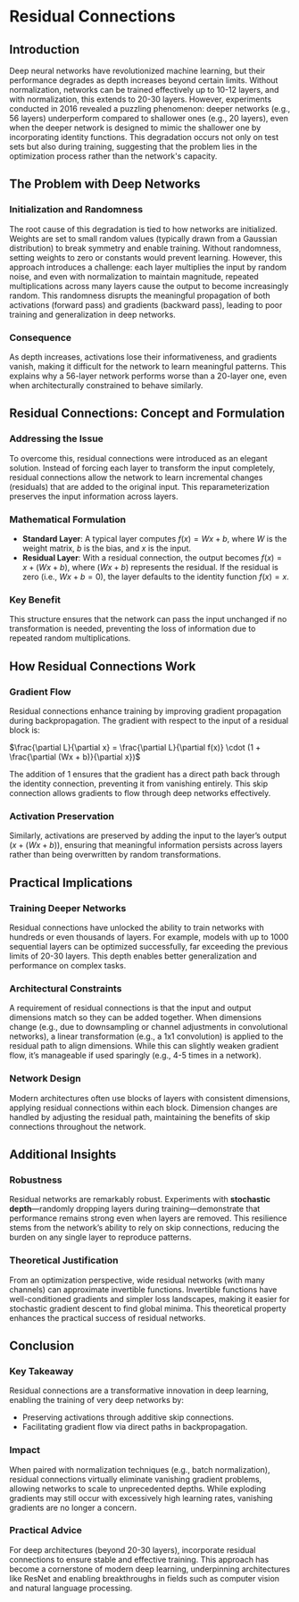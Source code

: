 # Residual Connections

## Introduction
Deep neural networks have revolutionized machine learning, but their performance degrades as depth increases beyond certain limits. Without normalization, networks can be trained effectively up to 10-12 layers, and with normalization, this extends to 20-30 layers. However, experiments conducted in 2016 revealed a puzzling phenomenon: deeper networks (e.g., 56 layers) underperform compared to shallower ones (e.g., 20 layers), even when the deeper network is designed to mimic the shallower one by incorporating identity functions. This degradation occurs not only on test sets but also during training, suggesting that the problem lies in the optimization process rather than the network's capacity.

## The Problem with Deep Networks
### Initialization and Randomness
The root cause of this degradation is tied to how networks are initialized. Weights are set to small random values (typically drawn from a Gaussian distribution) to break symmetry and enable training. Without randomness, setting weights to zero or constants would prevent learning. However, this approach introduces a challenge: each layer multiplies the input by random noise, and even with normalization to maintain magnitude, repeated multiplications across many layers cause the output to become increasingly random. This randomness disrupts the meaningful propagation of both activations (forward pass) and gradients (backward pass), leading to poor training and generalization in deep networks.

### Consequence
As depth increases, activations lose their informativeness, and gradients vanish, making it difficult for the network to learn meaningful patterns. This explains why a 56-layer network performs worse than a 20-layer one, even when architecturally constrained to behave similarly.

## Residual Connections: Concept and Formulation
### Addressing the Issue
To overcome this, residual connections were introduced as an elegant solution. Instead of forcing each layer to transform the input completely, residual connections allow the network to learn incremental changes (residuals) that are added to the original input. This reparameterization preserves the input information across layers.

### Mathematical Formulation
- **Standard Layer**: A typical layer computes $f(x) = Wx + b$, where $W$ is the weight matrix, $b$ is the bias, and $x$ is the input.
- **Residual Layer**: With a residual connection, the output becomes $f(x) = x + (Wx + b)$, where $(Wx + b)$ represents the residual. If the residual is zero (i.e., $Wx + b = 0$), the layer defaults to the identity function $f(x) = x$.

### Key Benefit
This structure ensures that the network can pass the input unchanged if no transformation is needed, preventing the loss of information due to repeated random multiplications.

## How Residual Connections Work
### Gradient Flow
Residual connections enhance training by improving gradient propagation during backpropagation. The gradient with respect to the input of a residual block is:

$\frac{\partial L}{\partial x} = \frac{\partial L}{\partial f(x)} \cdot (1 + \frac{\partial (Wx + b)}{\partial x})$

The addition of 1 ensures that the gradient has a direct path back through the identity connection, preventing it from vanishing entirely. This skip connection allows gradients to flow through deep networks effectively.

### Activation Preservation
Similarly, activations are preserved by adding the input to the layer’s output ($x + (Wx + b)$), ensuring that meaningful information persists across layers rather than being overwritten by random transformations.

## Practical Implications
### Training Deeper Networks
Residual connections have unlocked the ability to train networks with hundreds or even thousands of layers. For example, models with up to 1000 sequential layers can be optimized successfully, far exceeding the previous limits of 20-30 layers. This depth enables better generalization and performance on complex tasks.

### Architectural Constraints
A requirement of residual connections is that the input and output dimensions match so they can be added together. When dimensions change (e.g., due to downsampling or channel adjustments in convolutional networks), a linear transformation (e.g., a 1x1 convolution) is applied to the residual path to align dimensions. While this can slightly weaken gradient flow, it’s manageable if used sparingly (e.g., 4-5 times in a network).

### Network Design
Modern architectures often use blocks of layers with consistent dimensions, applying residual connections within each block. Dimension changes are handled by adjusting the residual path, maintaining the benefits of skip connections throughout the network.

## Additional Insights
### Robustness
Residual networks are remarkably robust. Experiments with **stochastic depth**—randomly dropping layers during training—demonstrate that performance remains strong even when layers are removed. This resilience stems from the network’s ability to rely on skip connections, reducing the burden on any single layer to reproduce patterns.

### Theoretical Justification
From an optimization perspective, wide residual networks (with many channels) can approximate invertible functions. Invertible functions have well-conditioned gradients and simpler loss landscapes, making it easier for stochastic gradient descent to find global minima. This theoretical property enhances the practical success of residual networks.

## Conclusion
### Key Takeaway
Residual connections are a transformative innovation in deep learning, enabling the training of very deep networks by:
- Preserving activations through additive skip connections.
- Facilitating gradient flow via direct paths in backpropagation.

### Impact
When paired with normalization techniques (e.g., batch normalization), residual connections virtually eliminate vanishing gradient problems, allowing networks to scale to unprecedented depths. While exploding gradients may still occur with excessively high learning rates, vanishing gradients are no longer a concern.

### Practical Advice
For deep architectures (beyond 20-30 layers), incorporate residual connections to ensure stable and effective training. This approach has become a cornerstone of modern deep learning, underpinning architectures like ResNet and enabling breakthroughs in fields such as computer vision and natural language processing.